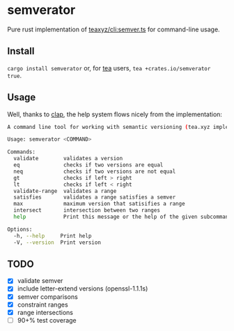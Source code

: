 # semverator

Pure rust implementation of [teaxyz/cli:semver.ts](https://github.com/teaxyz/cli/blob/main/src/utils/semver.ts) for command-line usage.

## Install

`cargo install semverator` or, for [tea](https://tea.xyz) users, `tea +crates.io/semverator true`.

## Usage

Well, thanks to [clap](https://github.com/clap-rs/clap), the help system flows nicely from the implementation:

```sh
A command line tool for working with semantic versioning (tea.xyz implementation)

Usage: semverator <COMMAND>

Commands:
  validate        validates a version
  eq              checks if two versions are equal
  neq             checks if two versions are not equal
  gt              checks if left > right
  lt              checks if left < right
  validate-range  validates a range
  satisfies       validates a range satisfies a semver
  max             maximum version that satisifies a range
  intersect       intersection between two ranges
  help            Print this message or the help of the given subcommand(s)

Options:
  -h, --help     Print help
  -V, --version  Print version
  ```

## TODO

- [x] validate semver
- [x] include letter-extend versions (openssl-1.1.1s)
- [x] semver comparisons
- [x] constraint ranges
- [x] range intersections
- [ ] 90+% test coverage
